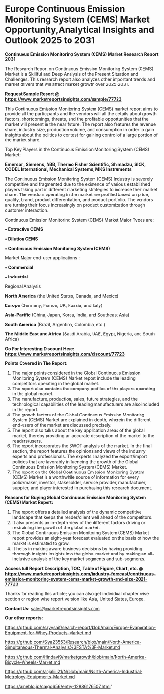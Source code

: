 # Europe Continuous Emission Monitoring System (CEMS) Market Opportunity,Analytical Insights and Outlook 2025 to 2031

<strong>Continuous Emission Monitoring System (CEMS) Market Research Report 2031</strong>

The Research Report on Continuous Emission Monitoring System (CEMS) Market is a Skillful and Deep Analysis of the Present Situation and Challenges. This research report also analyzes other important trends and market drivers that will affect market growth over 2025-2031.

<strong>Request Sample Report @ <a href=https://www.marketreportsinsights.com/sample/77723>https://www.marketreportsinsights.com/sample/77723</a></strong>

This Continuous Emission Monitoring System (CEMS) market report aims to provide all the participants and the vendors will all the details about growth factors, shortcomings, threats, and the profitable opportunities that the market will present in the near future. The report also features the revenue share, industry size, production volume, and consumption in order to gain insights about the politics to contest for gaining control of a large portion of the market share.

Top Key Players in the Continuous Emission Monitoring System (CEMS) Market:

<strong>Emerson, Siemens, ABB, Thermo Fisher Scientific, Shimadzu, SICK, CODEL International, Mechanical Systems, MKS Instruments</strong>

The Continuous Emission Monitoring System (CEMS) Industry is severely competitive and fragmented due to the existence of various established players taking part in different marketing strategies to increase their market share. The vendors operating in the market are profiled based on price, quality, brand, product differentiation, and product portfolio. The vendors are turning their focus increasingly on product customization through customer interaction.

Continuous Emission Monitoring System (CEMS) Market Major Types are:

<strong>• Extractive CEMS

• Dilution CEMS

• Continuous Emission Monitoring System (CEMS)</strong>

Market Major end-user applications :

<strong>• Commercial

• Industrial</strong>

Regional Analysis

</u><strong><b>North America</b></strong> (the United States, Canada, and Mexico)

<strong><b>Europe </b></strong>(Germany, France, UK, Russia, and Italy)

<strong><b>Asia-Pacific</b></strong> (China, Japan, Korea, India, and Southeast Asia)

<strong><b>South America</b></strong> (Brazil, Argentina, Colombia, etc.)

<strong><b>The Middle East and Africa</b></strong> (Saudi Arabia, UAE, Egypt, Nigeria, and South Africa)

<strong>Go For Interesting Discount Here: <a href=https://www.marketreportsinsights.com/discount/77723>https://www.marketreportsinsights.com/discount/77723</a></strong>

<strong>Points Covered in The Report:</strong>
<ol>
  <li>The major points considered in the Global Continuous Emission Monitoring System (CEMS) Market report include the leading competitors operating in the global market.</li>
  <li>The report also contains the company profiles of the players operating in the global market.</li>
  <li>The manufacture, production, sales, future strategies, and the technological capabilities of the leading manufacturers are also included in the report.</li>
  <li>The growth factors of the Global Continuous Emission Monitoring System (CEMS) Market are explained in-depth, wherein the different end-users of the market are discussed precisely.</li>
  <li>The report also talks about the key application areas of the global market, thereby providing an accurate description of the market to the readers/users.</li>
  <li>The report incorporates the SWOT analysis of the market. In the final section, the report features the opinions and views of the industry experts and professionals. The experts analyzed the export/import policies that are favorably influencing the growth of the Global Continuous Emission Monitoring System (CEMS) Market.</li>
  <li>The report on the Global Continuous Emission Monitoring System (CEMS) Market is a worthwhile source of information for every policymaker, investor, stakeholder, service provider, manufacturer, supplier, and player interested in purchasing this research document.</li>
</ol>
<strong>Reasons for Buying Global Continuous Emission Monitoring System (CEMS) Market Report:</strong>

<ol>
  <li>The report offers a detailed analysis of the dynamic competitive landscape that keeps the reader/client well ahead of the competitors.</li>
  <li>It also presents an in-depth view of the different factors driving or restraining the growth of the global market.</li>
  <li>The Global Continuous Emission Monitoring System (CEMS) Market report provides an eight-year forecast evaluated on the basis of how the market is estimated to grow.</li>
  <li>It helps in making aware business decisions by having providing thorough insights insights into the global market and by making an all-inclusive analysis of the key market segments and sub-segments.</li>
</ol>
<strong>Access full Report Description, TOC, Table of Figure, Chart, etc. @ <a href=https://www.marketreportsinsights.com/industry-forecast/continuous-emission-monitoring-system-cems-market-growth-and-size-2021-77723>https://www.marketreportsinsights.com/industry-forecast/continuous-emission-monitoring-system-cems-market-growth-and-size-2021-77723</a></strong>


Thanks for reading this article; you can also get individual chapter wise section or region wise report version like Asia, United States, Europe.

<strong>Contact Us:</strong>
sales@marketreportsinsights.com

<strong>Our other reports:</strong>

<a href=https://github.com/sayysaif/search-report/blob/main/Europe-Evaporation-Equipment-for-Whey-Products-Market.md>https://github.com/sayysaif/search-report/blob/main/Europe-Evaporation-Equipment-for-Whey-Products-Market.md</a>

<a href=https://github.com/Siya23553/Research/blob/main/North-America-Simultaneous-Thermal-Analysis%3FSTA%3F-Market.md>https://github.com/Siya23553/Research/blob/main/North-America-Simultaneous-Thermal-Analysis%3FSTA%3F-Market.md</a>

<a href=https://github.com/Hindavi9/marketgrowth/blob/main/North-America-Bicycle-Wheels-Market.md>https://github.com/Hindavi9/marketgrowth/blob/main/North-America-Bicycle-Wheels-Market.md</a>

<a href=https://github.com/anjaliiii21/N/blob/main/North-America-Industrial-Metrology-Equipments-Market.md>https://github.com/anjaliiii21/N/blob/main/North-America-Industrial-Metrology-Equipments-Market.md</a>

<a href=https://ameblo.jp/cargo656/entry-12886176507.html>https://ameblo.jp/cargo656/entry-12886176507.html</a>"
